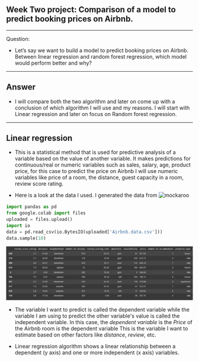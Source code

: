 ## **Week Two project:  Comparison of a model to predict booking prices on Airbnb.**
---

Question:

- Let’s say we want to build a model to predict booking prices on Airbnb. Between 
linear regression and random forest regression, which model would perform better and why?
---

## **Answer**
- I will compare both the two algorithm and later on come up with a conclusion of which algorithm I will use and my reasons.
I will  start with Linear regression and later on focus on Random forest regression.
---
## **Linear regression**
- This is a statistical method that is used for predictive analysis of a variable based on the value of another variable.
 It makes predictions for continuous/real or numeric variables such as sales, salary, age, product price, for this case 
 to predict the price on Airbnb I will use numeric variables like price of a room, the distance, guest capacity 
 in a room, review score rating.

 - Here is a look at the data I used. I generated the data from ![mockaroo](https://www.mockaroo.com/)
 ```python
 import pandas as pd
from google.colab import files
uploaded = files.upload()
import io
data = pd.read_csv(io.BytesIO(uploaded['Airbnb.data.csv']))
data.sample(10)
```
![data](https://github.com/edinabwari/Data_Science_For_Everyone_Projects/blob/main/Week_2_Project/data.png)

- The variable I  want to predict is called the dependent variable while the variable I am  using to predict 
 the other variable's value is called the independent variable. In this case, the _dependent variable_  is the _Price_ of the Airbnb room is the dependent variable
This is the variable I want to estimate based on other factors like _distance_, _review_, etc.

- Linear regression algorithm shows a linear relationship between a dependent (y axis) and one or more independent (x axis) variables.
